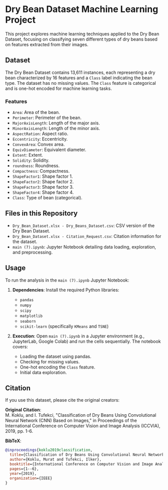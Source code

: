 # Dry Bean Dataset Machine Learning Project

This project explores machine learning techniques applied to the Dry Bean Dataset, focusing on classifying seven different types of dry beans based on features extracted from their images.

## Dataset

The Dry Bean Dataset contains 13,611 instances, each representing a dry bean characterized by 16 features and a `Class` label indicating the bean type. The dataset has no missing values. The `Class` feature is categorical and is one-hot encoded for machine learning tasks.

### Features

- `Area`: Area of the bean.
- `Perimeter`: Perimeter of the bean.
- `MajorAxisLength`: Length of the major axis.
- `MinorAxisLength`: Length of the minor axis.
- `AspectRation`: Aspect ratio.
- `Eccentricity`: Eccentricity.
- `ConvexArea`: Convex area.
- `EquivDiameter`: Equivalent diameter.
- `Extent`: Extent.
- `Solidity`: Solidity.
- `roundness`: Roundness.
- `Compactness`: Compactness.
- `ShapeFactor1`: Shape factor 1.
- `ShapeFactor2`: Shape factor 2.
- `ShapeFactor3`: Shape factor 3.
- `ShapeFactor4`: Shape factor 4.
- `Class`: Type of bean (categorical).

## Files in this Repository

- `Dry_Bean_Dataset.xlsx - Dry_Beans_Dataset.csv`: CSV version of the Dry Bean Dataset.
- `Dry_Bean_Dataset.xlsx - Citation_Request.csv`: Citation information for the dataset.
- `main (7).ipynb`: Jupyter Notebook detailing data loading, exploration, and preprocessing.

## Usage

To run the analysis in the `main (7).ipynb` Jupyter Notebook:

1. **Dependencies**: Install the required Python libraries:

   - `pandas`
   - `numpy`
   - `scipy`
   - `matplotlib`
   - `seaborn`
   - `scikit-learn` (specifically `KMeans` and `TSNE`)

2. **Execution**: Open `main (7).ipynb` in a Jupyter environment (e.g., JupyterLab, Google Colab) and run the cells sequentially. The notebook covers:

   - Loading the dataset using pandas.
   - Checking for missing values.
   - One-hot encoding the `Class` feature.
   - Initial data exploration.

## Citation

If you use this dataset, please cite the original creators:

**Original Citation**:\
M. Koklu, and I. Tufekci, "Classification of Dry Beans Using Convolutional Neural Network (CNN) Based on Images," in Proceedings of the International Conference on Computer Vision and Image Analysis (ICCVIA), 2019, pp. 1-6.

**BibTeX**:

```bibtex
@inproceedings{koklu2019classification,
  title={Classification of Dry Beans Using Convolutional Neural Network (CNN) Based on Images},
  author={Koklu, Murat and Tufekci, Ilker},
  booktitle={International Conference on Computer Vision and Image Analysis (ICCVIA)},
  pages={1--6},
  year={2019},
  organization={IEEE}
}
```